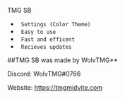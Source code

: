 TMG SB

* ` Settings (Color Theme)`
* ` Easy to use`
* ` Fast and efficent`
* ` Recieves updates`

##TMG SB was made by WolvTMG**

Discord: WolvTMG#0766

Website: https://tmgmidvite.com